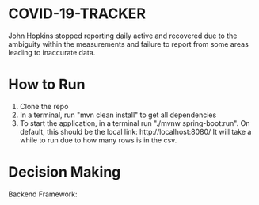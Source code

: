 # COVID-19-TRACKER

John Hopkins stopped reporting daily active and recovered due to the ambiguity within 
the measurements and failure to report from some areas leading to inaccurate data.

# How to Run
1. Clone the repo
2. In a terminal, run "mvn clean install" to get all dependencies
3. To start the application, in a terminal run "./mvnw spring-boot:run". On default, this should be the local link: http://localhost:8080/
It will take a while to run due to how many rows is in the csv.

# Decision Making
Backend Framework: 
